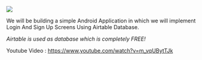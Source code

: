 <img src="https://img.youtube.com/vi/m_vqUBytTJk/maxresdefault.jpg"></img>

We will be building a simple Android Application in which we will implement Login And Sign Up Screens Using Airtable Database.

*Airtable is used as database which is completely FREE!*

Youtube Video : https://www.youtube.com/watch?v=m_vqUBytTJk
